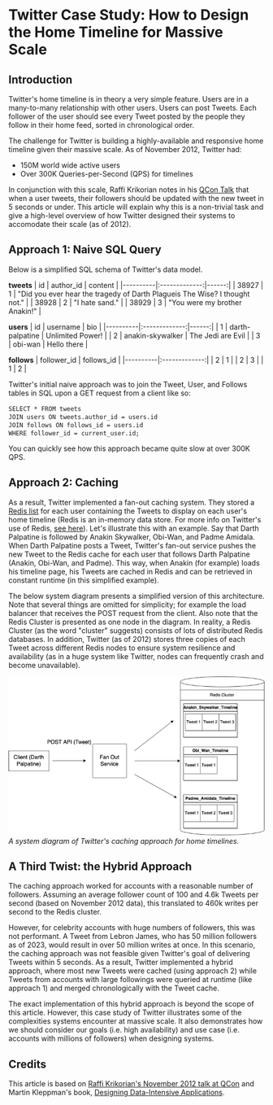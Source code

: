 # Twitter Case Study: How to Design the Home Timeline for Massive Scale

## Introduction
Twitter's home timeline is in theory a very simple feature. Users are in a many-to-many relationship with other users. Users can post Tweets. Each follower of the user should see every Tweet posted by the people they follow in their home feed, sorted in chronological order.

The challenge for Twitter is building a highly-available and responsive home timeline given their massive scale. As of November 2012, Twitter had:
- 150M world wide active users
- Over 300K Queries-per-Second (QPS) for timelines

In conjunction with this scale, Raffi Krikorian notes in his [QCon Talk](https://www.infoq.com/presentations/Twitter-Timeline-Scalability/) that when a user tweets, their followers should be updated with the new tweet in 5 seconds or under. This article will explain why this is a non-trivial task and give a high-level overview of how Twitter designed their systems to accomodate their scale (as of 2012).

## Approach 1: Naive SQL Query
Below is a simplified SQL schema of Twitter's data model.

**tweets**
| id   |      author_id      | content  |
|----------|:-------------:|------:|
| 38927 | 1  | "Did you ever hear the tragedy of Darth Plagueis The Wise? I thought not." |
| 38928 |    2   |   "I hate sand." |
| 38929 | 3 |    "You were my brother Anakin!" |

**users**
| id   |      username      |  bio |
|----------|:-------------:|------:|
| 1 |  darth-palpatine | Unlimited Power! |
| 2 |    anakin-skywalker   |   The Jedi are Evil |
| 3 | obi-wan |  Hello there   |

**follows**
| follower_id   |      follows_id      |
|----------|:-------------:|
| 2 |  1 |
| 2 |    3   |
| 1 | 2 |

Twitter's initial naive approach was to join the Tweet, User, and Follows tables in SQL upon a GET request from a client like so:
```
SELECT * FROM tweets
JOIN users ON tweets.author_id = users.id
JOIN follows ON follows_id = users.id
WHERE follower_id = current_user.id;
```

You can quickly see how this approach became quite slow at over 300K QPS.

## Approach 2: Caching
As a result, Twitter implemented a fan-out caching system. They stored a [Redis list](https://redis.io/docs/data-types/lists/) for each user containing the Tweets to display on each user's home timeline (Redis is an in-memory data store. For more info on Twitter's use of Redis, [see here](http://highscalability.com/blog/2014/9/8/how-twitter-uses-redis-to-scale-105tb-ram-39mm-qps-10000-ins.html)). Let's illustrate this with an example. Say that Darth Palpatine is followed by Anakin Skywalker, Obi-Wan, and Padme Amidala. When Darth Palpatine posts a Tweet, Twitter's fan-out service pushes the new Tweet to the Redis cache for each user that follows Darth Palpatine (Anakin, Obi-Wan, and Padme). This way, when Anakin (for example) loads his timeline page, his Tweets are cached in Redis and can be retrieved in constant runtime (in this simplified example).

The below system diagram presents a simplified version of this architecture. Note that several things are omitted for simplicity; for example the load balancer that receives the POST request from the client. Also note that the Redis Cluster is presented as one node in the diagram. In reality, a Redis Cluster (as the word "cluster" suggests) consists of lots of distributed Redis databases. In addition, Twitter (as of 2012) stores three copies of each Tweet across different Redis nodes to ensure system resilience and availability (as in a huge system like Twitter, nodes can frequently crash and become unavailable).

![Twitter's Caching Approach](twitter.png)
*A system diagram of Twitter's caching approach for home timelines.*

## A Third Twist: the Hybrid Approach
The caching approach worked for accounts with a reasonable number of followers. Assuming an average follower count of 100 and 4.6k Tweets per second (based on November 2012 data), this translated to 460k writes per second to the Redis cluster.

However, for celebrity accounts with huge numbers of followers, this was not performant. A Tweet from Lebron James, who has 50 million followers as of 2023, would result in over 50 million writes at once. In this scenario, the caching approach was not feasible given Twitter's goal of delivering Tweets within 5 seconds. As a result, Twitter implemented a hybrid approach, where most new Tweets were cached (using approach 2) while Tweets from accounts with large followings were queried at runtime (like approach 1) and merged chronologically with the Tweet cache.

The exact implementation of this hybrid approach is beyond the scope of this article. However, this case study of Twitter illustrates some of the complexities systems encounter at massive scale. It also demonstrates how we should consider our goals (i.e. high availability) and use case (i.e. accounts with millions of followers) when designing systems.

## Credits
This article is based on [Raffi Krikorian's November 2012 talk at QCon](https://www.infoq.com/presentations/Twitter-Timeline-Scalability/) and Martin Kleppman's book, [Designing Data-Intensive Applications](https://www.oreilly.com/library/view/designing-data-intensive-applications/9781491903063/).

